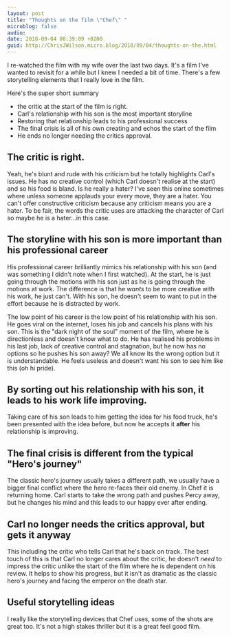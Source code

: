 ```yaml
---
layout: post
title: "Thoughts on the film \"Chef\" "
microblog: false
audio: 
date: 2018-09-04 08:39:09 +0200
guid: http://ChrisJWilson.micro.blog/2018/09/04/thoughts-on-the.html
---
```

I re-watched the film with my wife over the last two days. It's a film I've wanted to revisit for a while but I knew I needed a bit of time. There's a few storytelling elements that I really love in the film. 

Here's the super short summary
- the critic at the start of the film is right. 
- Carl's relationship with his son is the most important storyline 
- Restoring that relationship leads to his professional success
- The final crisis is all of his own creating and echos the start of the film
- He ends no longer needing the critics approval. 

## The critic is right. 
Yeah, he's blunt and rude with his criticism but he totally highlights Carl's issues. He has no creative control (which Carl doesn't realise at the start) and so his food is bland. Is he really a hater? I've seen this online sometimes where unless someone applauds your every move, they are a hater. You can't offer constructive criticism because any criticism means you are a hater. To be fair, the words the critic uses are attacking the character of Carl so maybe he is a hater...in this case. 

## The storyline with his son is more important than his professional career
His professional career brilliantly mimics his relationship with his son (and was something I didn't note when I first watched). At the start, he is just going through the motions with his son just as he is going through the motions at work. The difference is that he _wants_ to be more creative with his work, he just can't. With his son, he doesn't seem to want to put in the effort because he is distracted by work. 

The low point of his career is the low point of his relationship with his son. He goes viral on the internet, loses his job and cancels his plans with his son. This is the "dark night of the soul" moment of the film, where he is directionless and doesn't know what to do. He has realised his problems in his last job, lack of creative control and stagnation, but he now has no options so he pushes his son away? We all know its the wrong option but it is understandable. He feels useless and doesn't want his son to see him like this (oh hi pride). 

## By sorting out his relationship with his son, it leads to his work life improving.
 
Taking care of his son leads to him getting the idea for his food truck, he's been presented with the idea before, but now he accepts it **after** his relationship is improving.

## The final crisis is different from the typical "Hero's journey"
The classic hero's journey usually takes a different path, we usually have a bigger final conflict where the hero re-faces their old enemy. In Chef it is returning home. Carl starts to take the wrong path and pushes Percy away, but he changes his mind and this leads to our happy ever after ending. 

## Carl no longer needs the critics approval, but gets it anyway
This including the critic who tells Carl that he's back on track. The best touch of this is that Carl no longer cares about the critic, he doesn't _need_ to impress the critic unlike the start of the film where he is dependent on his review. 
It helps to show his progress, but it isn't as dramatic as the classic hero's journey and facing the emperor on the death star. 

## Useful storytelling ideas
I really like the storytelling devices that Chef uses, some of the shots are great too. It's not a high stakes thriller but it is a great feel good film. 


 
